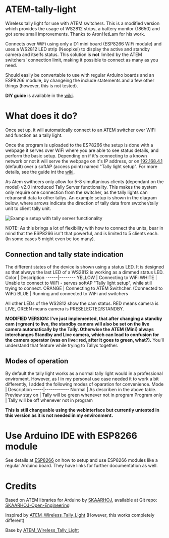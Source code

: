 # ATEM-tally-light
Wireless tally light for use with ATEM switchers. This is a modified version which provides the usage of WS2812 strips, a battery monitor (18650) and got some small improvements. Thanks to AronHetLam for his work.

Connects over WiFi using only a D1 mini board (ESP8266 WiFi module) and uses a WS2812 LED strip (Neopixel) to display the active and standby camera and itselfs status. This solution is __not__ limited by the ATEM switchers' connection limit, making it possible to connect as many as you need.

Should easily be convertable to use with regular Arduino boards and an ESP8266 module, by changeing the include statements and a few other things (however, this is not tested).

__DIY guide__ is available in the [wiki](https://github.com/c/ATEM_tally_light_with_ESP8266/wiki/DIY-guide).

# What does it do?
Once set up, it will automatically connect to an ATEM switcher over WiFi and function as a tally light.

Once the program is uploaded to the ESP8266 the setup is done with a webpage it serves over WiFi where you are able to see status details, and perform the basic setup. Depending on if it's connecting to a known network or not it will serve the webpage on it's IP address, or on [192.168.4.1](HTTP://192.168.4.1) (default) over a softAP (access point) named "Tally light setup". For more details, see the guide int the [wiki](https://github.com/bfbones/ATEM_tally_light_with_ESP8266/wiki/DIY-guide).

As Atem swithcers only allow for 5-8 simultanious clients (dependant on the model) v2.0 introduced Tally Server functionality. This makes the system only require one connection from the switcher, as the tally lights can retransmit data to other tallys. An example setup is shown in the diagram below, where arrows indicate the direction of tally data from swtcher/tally unit to client tally unit.

<img src="https://github.com/bfbones/ATEM_tally_light_with_ESP8266/blob/master/Wiki/DIY_guide/img/Example_setup.jpg" alt="Example setup with tally server functionality">

NOTE: As this brings a lot of flexibility with how to connect the units, bear in mind that the ESP8266 isn't that powerful, and is limited to 5 clients each. (In some cases 5 might even be too many).

## Connection and tally state indication
The different states of the device is shown using a status LED. It is designed so that always the last LED of a WS2812 is working as a dimmed status LED.
Color | Description
------|--------
YELLOW | Connecting to WiFi
WHITE | Unable to connect to WiFi - serves softAP "Tally light setup", while still trying to connect.
ORANGE | Connecting to ATEM Swithcher. (Connected to WiFi)
BLUE | Running and connected to WiFi and switchers

All other LEDs of the WS2812 show the cam status. RED means camera is LIVE, GREEN means camera is PRESELECTED/STANDBY.

**MODIFIED VERSION: I've just implemented, that after changing a standby cam (=green) to live, the standby camera will also be set on the live camera automatically by the Tally. Otherwise the ATEM (Mini) always interchanges Standby and Live camera, which can lead to confusion for the camera operator (was on live=red, after it goes to green, what?).**
You'll understand that feature while trying to Tallys together.

## Modes of operation
By default the tally light works as a normal tally light would in a professional enviroment. However, as I in my personal use case needed it to work a bit differently, I added the following modes of oparation for convenience.
Mode | Description
-----|------------
Normal | As describen in the above table.
Preview stay on | Tally will be green whenever not in program
Program only | Tally will be off whenever not in program

**This is still changeable using the webinterface but currently untested in this version as it is not needed in my environment.**

# Use Arduino IDE with ESP8266 module
See details at [ESP8266](https://github.com/esp8266/Arduino) on how to setup and use ESP8266 modules like a regular Arduino board.
They have links for further documentation as well.

# Credits
Based on ATEM libraries for Arduino by [SKAARHOJ](https://www.skaarhoj.com/), available at Git repo: [SKAARHOJ-Open-Engineering](https://github.com/kasperskaarhoj/SKAARHOJ-Open-Engineering)

Inspired by [ATEM_Wireless_Tally_Light](https://github.com/kalinchuk/ATEM_Wireless_Tally_Light) (However, this works completely different)

Base by [ATEM_Wireless_Tally_Light](https://github.com/AronHetLam/ATEM_tally_light_with_ESP8266/)
